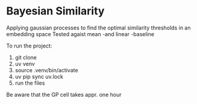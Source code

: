 # Bayesian Similarity
Applying gaussian processes to find the optimal similarity thresholds in an embedding space 
Tested agaist mean -and linear -baseline  

To run the project: 

1. git clone 
2. uv venv
3. source .venv/bin/activate
4. uv pip sync uv.lock
5. run the files 


Be aware that the GP cell takes appr. one hour 
